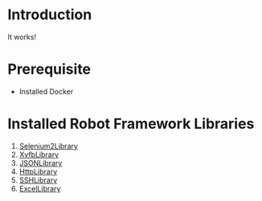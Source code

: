 # Introduction
It works!

# Prerequisite
- Installed Docker

# Installed Robot Framework Libraries

1. [Selenium2Library](https://github.com/robotframework/Selenium2Library)
2. [XvfbLibrary](https://github.com/drobota/robotframework-xvfb)
3. [JSONLibrary]()
4. [HttpLibrary]()
5. [SSHLibrary]()
6. [ExcelLibrary]()
